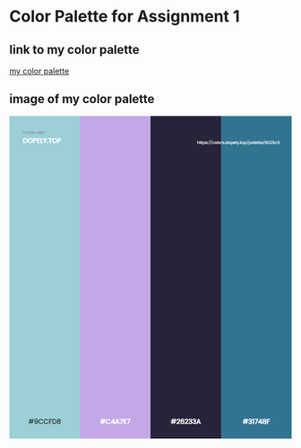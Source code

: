 # Color Palette for Assignment 1

## link to my color palette

[my color palette](https://colors.dopely.top/palette-generator/yYnIuIWBWut)

## image of my color palette

![my color palette](images/palette.png)